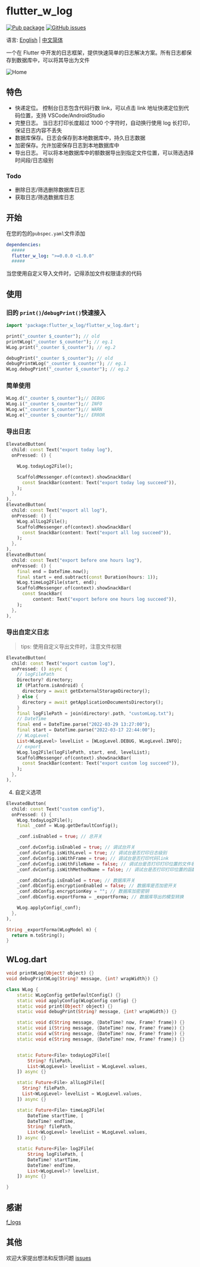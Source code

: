 # flutter_w_log

[![Pub package](https://img.shields.io/pub/v/flutter_w_log.svg)](https://pub.dartlang.org/packages/flutter_w_log) [![GitHub issues](https://img.shields.io/github/issues/jawa0919/flutter_w_log)](https://github.com/jawa0919/flutter_w_log/issues)

语言: [English](README.md) | [中文简体](README_zh.md)

一个在 Flutter 中开发的日志框架，提供快速简单的日志解决方案。所有日志都保存到数据库中，可以将其导出为文件

![Home](https://github.com/jawa0919/flutter_w_log/raw/main/docs/img/20220318234413.png)

## 特色

- 快递定位。 控制台日志包含代码行数 link，可以点击 link 地址快递定位到代码位置，支持 VSCode/AndroidStudio
- 完整日志。 当日志打印长度超过 1000 个字符时，自动换行使用 log 长打印，保证日志内容不丢失
- 数据库保存。日志会保存到本地数据库中，持久日志数据
- 加密保存。允许加密保存日志到本地数据库中
- 导出日志。 可以将本地数据库中的额数据导出到指定文件位置，可以筛选选择时间段/日志级别

### Todo

- 删除日志/筛选删除数据库日志
- 获取日志/筛选数据库日志

## 开始

在您的包的`pubspec.yaml`文件添加

```yaml
dependencies:
  #####
  flutter_w_log: ">=0.0.0 <1.0.0"
  #####
```

当您使用自定义导入文件时，记得添加文件权限请求的代码

## 使用

### 旧的 `print()`/`debugPrint()`快速接入

```dart
import 'package:flutter_w_log/flutter_w_log.dart';

print("_counter $_counter"); // old
printWLog("_counter $_counter"); // eg.1
WLog.print("_counter $_counter"); // eg.2

debugPrint("_counter $_counter"); // old
debugPrintWLog("_counter $_counter"); // eg.1
WLog.debugPrint("_counter $_counter"); // eg.2

```

### 简单使用

```dart
WLog.d("_counter $_counter");// DEBUG
WLog.i("_counter $_counter");// INFO
WLog.w("_counter $_counter");// WARN
WLog.e("_counter $_counter");// ERROR
```

### 导出日志

```dart
ElevatedButton(
  child: const Text("export today log"),
  onPressed: () {

    WLog.todayLog2File();

    ScaffoldMessenger.of(context).showSnackBar(
      const SnackBar(content: Text("export today log succeed")),
    );
  },
),
ElevatedButton(
  child: const Text("export all log"),
  onPressed: () {
    WLog.allLog2File();
    ScaffoldMessenger.of(context).showSnackBar(
      const SnackBar(content: Text("export all log succeed")),
    );
  },
),
ElevatedButton(
  child: const Text("export before one hours log"),
  onPressed: () {
    final end = DateTime.now();
    final start = end.subtract(const Duration(hours: 1));
    WLog.timeLog2File(start, end);
    ScaffoldMessenger.of(context).showSnackBar(
      const SnackBar(
          content: Text("export before one hours log succeed")),
    );
  },
),
```

### 导出自定义日志

> tips: 使用自定义导出文件时，注意文件权限

```dart
ElevatedButton(
  child: const Text("export custom log"),
  onPressed: () async {
    // logFilePath
    Directory? directory;
    if (Platform.isAndroid) {
      directory = await getExternalStorageDirectory();
    } else {
      directory = await getApplicationDocumentsDirectory();
    }
    final logFilePath = join(directory!.path, "customLog.txt");
    // DateTime
    final end = DateTime.parse("2022-03-29 13:27:00");
    final start = DateTime.parse("2022-03-17 22:44:00");
    // WLogLevel
    List<WLogLevel> levelList = [WLogLevel.DEBUG, WLogLevel.INFO];
    // export
    WLog.log2File(logFilePath, start, end, levelList);
    ScaffoldMessenger.of(context).showSnackBar(
      const SnackBar(content: Text("export custom log succeed")),
    );
  },
),
```

4. 自定义选项

```dart
ElevatedButton(
  child: const Text("custom config"),
  onPressed: () {
    WLog.todayLog2File();
    final _conf = WLog.getDefaultConfig();

    _conf.isEnabled = true; // 总开关

    _conf.dvConfig.isEnabled = true; // 调试台开关
    _conf.dvConfig.isWithLevel = true; // 调试台是否打印日志级别
    _conf.dvConfig.isWithFrame = true; // 调试台是否打印代码link
    _conf.dvConfig.isWithFileName = false; // 调试台是否打印打印位置的文件名
    _conf.dvConfig.isWithMethodName = false; // 调试台是否打印打印位置的函数名

    _conf.dbConfig.isEnabled = true; // 数据库开关
    _conf.dbConfig.encryptionEnabled = false; // 数据库是否加密开关
    _conf.dbConfig.encryptionKey = ""; // 数据库加密密钥
    _conf.dbConfig.exportForma = _exportForma; // 数据库导出的模型转换

    WLog.applyConfig(_conf);
  },
),

String _exportForma(WLogModel m) {
  return m.toString();
}
```

## WLog.dart

```dart
void printWLog(Object? object) {}
void debugPrintWLog(String? message, {int? wrapWidth}) {}

class WLog {
    static WLogConfig getDefaultConfig() {}
    static void applyConfig(WLogConfig config) {}
    static void print(Object? object) {}
    static void debugPrint(String? message, {int? wrapWidth}) {}

    static void d(String message, {DateTime? now, Frame? frame}) {}
    static void i(String message, {DateTime? now, Frame? frame}) {}
    static void w(String message, {DateTime? now, Frame? frame}) {}
    static void e(String message, {DateTime? now, Frame? frame}) {}


    static Future<File> todayLog2File([
        String? filePath,
        List<WLogLevel> levelList = WLogLevel.values,
    ]) async {}

    static Future<File> allLog2File([
      String? filePath,
      List<WLogLevel> levelList = WLogLevel.values,
    ]) async {}

    static Future<File> timeLog2File(
        DateTime startTime, [
        DateTime? endTime,
        String? filePath,
        List<WLogLevel> levelList = WLogLevel.values,
    ]) async {}

    static Future<File> log2File(
        String logFilePath, [
        DateTime? startTime,
        DateTime? endTime,
        List<WLogLevel>? levelList,
    ]) async {}

}
```

## 感谢

[f_logs](https://pub.flutter-io.cn/packages/f_logs)

## 其他

欢迎大家提出想法和反馈问题 [issues](https://github.com/jawa0919/flutter_w_log/issues)
